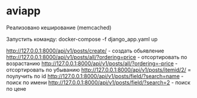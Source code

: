 # aviapp

Реализовано кеширование (memcached)

Запустить команду: 
docker-compose -f django_app.yaml up

http://127.0.0.1:8000/api/v1/posts/create/ - создать обьявление
http://127.0.0.1:8000/api/v1/posts/all/?ordering=price - отсортировать по возрастанию 
http://127.0.0.1:8000/api/v1/posts/all/?ordering=-price - отсортировать по убыванию
http://127.0.0.1:8000/api/v1/posts/itemid/2/ = поулучить по id 
http://127.0.0.1:8000/api/v1/posts/field/?search=name - поиск по имени 
http://127.0.0.1:8000/api/v1/posts/field/?search=2 - поиск по цене 

